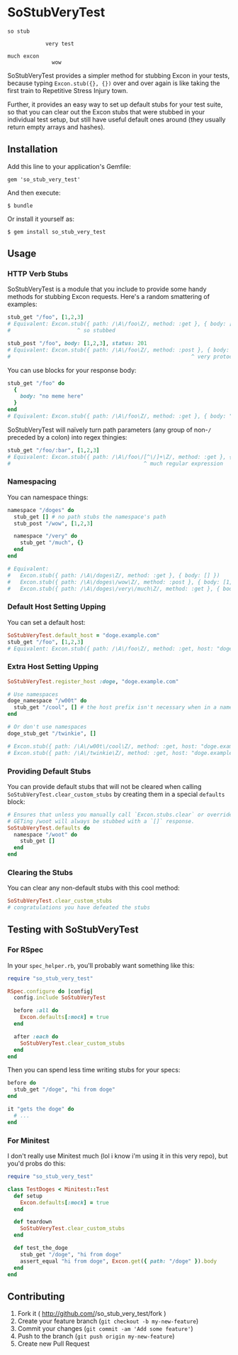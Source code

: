 # SoStubVeryTest

```doge
so stub

            very test

much excon
              wow
```

SoStubVeryTest provides a simpler method for stubbing Excon in your tests, because
typing `Excon.stub({}, {})` over and over again is like taking the first train to
Repetitive Stress Injury town.

Further, it provides an easy way to set up default stubs for your test suite, so
that you can clear out the Excon stubs that were stubbed in your individual test
setup, but still have useful default ones around (they usually return empty arrays
and hashes).

## Installation

Add this line to your application's Gemfile:

    gem 'so_stub_very_test'

And then execute:

    $ bundle

Or install it yourself as:

    $ gem install so_stub_very_test

## Usage

### HTTP Verb Stubs

SoStubVeryTest is a module that you include to provide some handy methods for
stubbing Excon requests. Here's a random smattering of examples:

```ruby
stub_get "/foo", [1,2,3]
# Equivalent: Excon.stub({ path: /\A\/foo\Z/, method: :get }, { body: [1,2,3] })
#                     ^ so stubbed

stub_post "/foo", body: [1,2,3], status: 201
# Equivalent: Excon.stub({ path: /\A\/foo\Z/, method: :post }, { body: [1,2,3], status: 201 })
#                                                         ^ very protocol
```

You can use blocks for your response body:

```ruby
stub_get "/foo" do
  {
    body: "no meme here"
  }
end
# Equivalent: Excon.stub({ path: /\A\/foo\Z/, method: :get }, { body: "no meme here" })
```

SoStubVeryTest will naïvely turn path parameters (any group of non-`/` preceded
by a colon) into regex thingies:

```ruby
stub_get "/foo/:bar", [1,2,3]
# Equivalent: Excon.stub({ path: /\A\/foo\/[^\/]+\Z/, method: :get }, { body: [1,2,3] })
#                                          ^ much regular expression
```

### Namespacing

You can namespace things:

```ruby
namespace "/doges" do
  stub_get [] # no path stubs the namespace's path
  stub_post "/wow", [1,2,3]

  namespace "/very" do
    stub_get "/much", {}
  end
end

# Equivalent:
#   Excon.stub({ path: /\A\/doges\Z/, method: :get }, { body: [] })
#   Excon.stub({ path: /\A\/doges\/wow\Z/, method: :post }, { body: [1,2,3] })
#   Excon.stub({ path: /\A\/doges\/very\/much\Z/, method: :get }, { body: {} })
```

### Default Host Setting Upping

You can set a default host:

```ruby
SoStubVeryTest.default_host = "doge.example.com"
stub_get "/foo", [1,2,3]
# Equivalent: Excon.stub({ path: /\A\/foo\Z/, method: :get, host: "doge.example.com" }, { body: [1,2,3] })
```

### Extra Host Setting Upping

```ruby
SoStubVeryTest.register_host :doge, "doge.example.com"

# Use namespaces
doge_namespace "/w00t" do
  stub_get "/cool", [] # the host prefix isn't necessary when in a namespace block
end

# Or don't use namespaces
doge_stub_get "/twinkie", []

# Excon.stub({ path: /\A\/w00t\/cool\Z/, method: :get, host: "doge.example.com"})
# Excon.stub({ path: /\A\/twinkie\Z/, method: :get, host: "doge.example.com"})
```

### Providing Default Stubs

You can provide default stubs that will not be cleared when calling
`SoStubVeryTest.clear_custom_stubs` by creating them in a special `defaults`
block:

```ruby
# Ensures that unless you manually call `Excon.stubs.clear` or override the stub,
# GETing /woot will always be stubbed with a `[]` response.
SoStubVeryTest.defaults do
  namespace "/woot" do
    stub_get []
  end
end
```

### Clearing the Stubs

You can clear any non-default stubs with this cool method:

```ruby
SoStubVeryTest.clear_custom_stubs
# congratulations you have defeated the stubs
```

## Testing with SoStubVeryTest

### For RSpec

In your `spec_helper.rb`, you'll probably want something like this:

```ruby
require "so_stub_very_test"

RSpec.configure do |config|
  config.include SoStubVeryTest

  before :all do
    Excon.defaults[:mock] = true
  end

  after :each do
    SoStubVeryTest.clear_custom_stubs
  end
end
```

Then you can spend less time writing stubs for your specs:

```ruby
before do
  stub_get "/doge", "hi from doge"
end

it "gets the doge" do
  # ...
end
```

### For Minitest

I don't really use Minitest much (lol i know i'm using it in this very repo),
but you'd probs do this:

```ruby
require "so_stub_very_test"

class TestDoges < Minitest::Test
  def setup
    Excon.defaults[:mock] = true
  end

  def teardown
    SoStubVeryTest.clear_custom_stubs
  end

  def test_the_doge
    stub_get "/doge", "hi from doge"
    assert_equal "hi from doge", Excon.get({ path: "/doge" }).body
  end
end
```

## Contributing

1. Fork it ( http://github.com/<my-github-username>/so_stub_very_test/fork )
2. Create your feature branch (`git checkout -b my-new-feature`)
3. Commit your changes (`git commit -am 'Add some feature'`)
4. Push to the branch (`git push origin my-new-feature`)
5. Create new Pull Request
